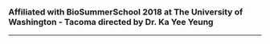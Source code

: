 ### Affiliated with BioSummerSchool 2018 at The University of Washington - Tacoma directed by Dr. Ka Yee Yeung
***
